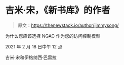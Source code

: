 # 吉米·宋，《新书库》的作者

> 原文：<https://thenewstack.io/author/jimmysong/>

为什么您应该选择 NGAC 作为您的访问控制模型

2021 年 2 月 18 日中午 12 点

吉米·宋和伊格纳西·巴雷拉